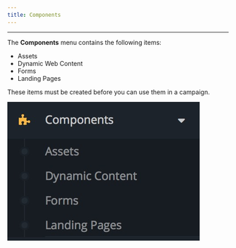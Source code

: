 ```yaml
---
title: Components
---
```


---
The **Components** menu contains the following items:

* Assets
* Dynamic Web Content
* Forms
* Landing Pages

These items must be created before you can use them in a campaign.

![](components-dropdown.jpg)
